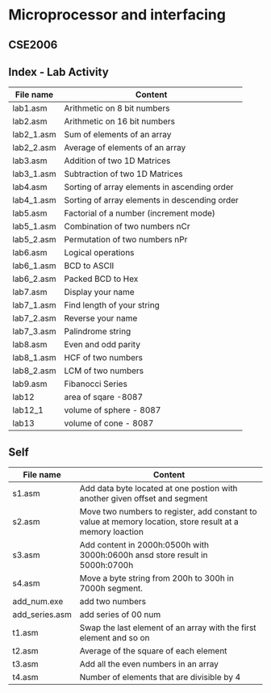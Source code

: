 # Microprocessor and interfacing

## CSE2006

## Index - Lab Activity

| File name  | Content                                       |
| ---------- | --------------------------------------------- |
| lab1.asm   | Arithmetic on 8 bit numbers                   |
| lab2.asm   | Arithmetic on 16 bit numbers                  |
| lab2_1.asm | Sum of elements of an array                   |
| lab2_2.asm | Average of elements of an array               |
| lab3.asm   | Addition of two 1D Matrices                   |
| lab3_1.asm | Subtraction of two 1D Matrices                |
| lab4.asm   | Sorting of array elements in ascending order  |
| lab4_1.asm | Sorting of array elements in descending order |
| lab5.asm   | Factorial of a number (increment mode)        |
| lab5_1.asm | Combination of two numbers nCr                |
| lab5_2.asm | Permutation of two numbers nPr                |
| lab6.asm   | Logical operations                            |
| lab6_1.asm | BCD to ASCII                                  |
| lab6_2.asm | Packed BCD to Hex                             |
| lab7.asm   | Display your name                             |
| lab7_1.asm | Find length of your string                    |
| lab7_2.asm | Reverse your name                             |
| lab7_3.asm | Palindrome string                             |
| lab8.asm   | Even and odd parity                           |
| lab8_1.asm | HCF of two numbers                            |
| lab8_2.asm | LCM of two numbers                            |
| lab9.asm   | Fibanocci Series                              |
| lab12      | area of sqare -8087                           |
| lab12_1    | volume of sphere - 8087                       |
| lab13      | volume of cone - 8087                         |

## Self

| File name      | Content                                                                                                   |
| -------------- | --------------------------------------------------------------------------------------------------------- |
| s1.asm         | Add data byte located at one postion with another given offset and segment                                |
| s2.asm         | Move two numbers to register, add constant to value at memory location, store result at a memory loaction |
| s3.asm         | Add content in 2000h:0500h with 3000h:0600h ansd store result in 5000h:0700h                              |
| s4.asm         | Move a byte string from 200h to 300h in 7000h segment.                                                    |
| add_num.exe    | add two numbers                                                                                           |
| add_series.asm | add series of 00 num                                                                                      |
| t1.asm         | Swap the last element of an array with the first element and so on                                        |
| t2.asm         | Average of the square of each element                                                                     |
| t3.asm         | Add all the even numbers in an array                                                                      |
| t4.asm         | Number of elements that are divisible by 4                                                                |
